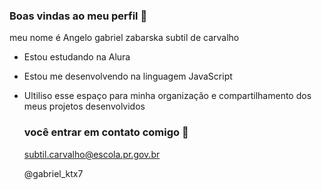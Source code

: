 ### Boas vindas ao meu perfil 🖤

meu nome é Angelo gabriel zabarska subtil de carvalho

- Estou estudando na Alura
- Estou me desenvolvendo na linguagem JavaScript
- Ultiliso esse espaço para minha organização e compartilhamento dos meus projetos desenvolvidos

  ### você entrar em contato comigo 📧

  subtil.carvalho@escola.pr.gov.br
  
  @gabriel_ktx7
